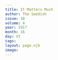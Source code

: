 ```yaml
---
title: It Matters Much
author: The Swedish
issue: 18
volume: 4
year: 1917
month: 16
day: VI
tags:
layout: page.njk
image:
---
```


